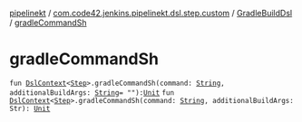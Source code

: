 [pipelinekt](../../index.md) / [com.code42.jenkins.pipelinekt.dsl.step.custom](../index.md) / [GradleBuildDsl](index.md) / [gradleCommandSh](./gradle-command-sh.md)

# gradleCommandSh

`fun `[`DslContext`](../../com.code42.jenkins.pipelinekt.dsl/-dsl-context/index.md)`<`[`Step`](../../com.code42.jenkins.pipelinekt.core.step/-step/index.md)`>.gradleCommandSh(command: `[`String`](https://kotlinlang.org/api/latest/jvm/stdlib/kotlin/-string/index.html)`, additionalBuildArgs: `[`String`](https://kotlinlang.org/api/latest/jvm/stdlib/kotlin/-string/index.html)` = ""): `[`Unit`](https://kotlinlang.org/api/latest/jvm/stdlib/kotlin/-unit/index.html)
`fun `[`DslContext`](../../com.code42.jenkins.pipelinekt.dsl/-dsl-context/index.md)`<`[`Step`](../../com.code42.jenkins.pipelinekt.core.step/-step/index.md)`>.gradleCommandSh(command: `[`String`](https://kotlinlang.org/api/latest/jvm/stdlib/kotlin/-string/index.html)`, additionalBuildArgs: Str): `[`Unit`](https://kotlinlang.org/api/latest/jvm/stdlib/kotlin/-unit/index.html)